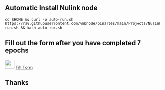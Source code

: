 ## Automatic Install Nulink node
```
cd $HOME && curl -o auto-run.sh https://raw.githubusercontent.com/vnbnode/binaries/main/Projects/Nulink/auto-run.sh && bash auto-run.sh
```
## Fill out the form after you have completed 7 epochs

<img src="https://github.com/vnbnode/VNBnode-Guides/assets/76662222/4b23c7fc-4ffb-4126-a0a8-92caa02acb51" width="30"/> <a href="https://forms.gle/9ZZgECdJFJFQHGuz8" target="_blank">Fill Form</a>

## Thanks
